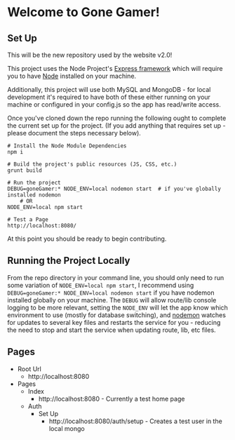 # Welcome to Gone Gamer!

## Set Up

This will be the new repository used by the website v2.0!

This project uses the Node Project's [Express framework](http://expressjs.com/) which will require you to have [Node](https://nodejs.org/en/) installed on your machine.

Additionally, this project will use both MySQL and MongoDB - for local development it's required to have both of these either running on your machine or configured in your config.js so the app has read/write access.

Once you've cloned down the repo running the following ought to complete the current set up for the project. (If you add anything that requires set up - please document the steps necessary below).

```
# Install the Node Module Dependencies
npm i 

# Build the project's public resources (JS, CSS, etc.)
grunt build

# Run the project
DEBUG=goneGamer:* NODE_ENV=local nodemon start  # if you've globally installed nodemon
    # OR
NODE_ENV=local npm start

# Test a Page
http://localhost:8080/
```

At this point you should be ready to begin contributing.

## Running the Project Locally

From the repo directory in your command line, you should only need to run some variation of `NODE_ENV=local npm start`, I recommend using `DEBUG=goneGamer:* NODE_ENV=local nodemon start` if you have nodemon installed globally on your machine. The `DEBUG` will allow route/lib console logging to be more relevant, setting the `NODE_ENV` will let the app know which environment to use (mostly for database switching), and [nodemon](https://www.npmjs.com/package/nodemon) watches for updates to several key files and restarts the service for you - reducing the need to stop and start the service when updating route, lib, etc files. 

## Pages
- Root Url
    + http://localhost:8080
- Pages
    + Index
        * http://localhost:8080 - Currently a test home page
    + Auth
        * Set Up
            - http://localhost:8080/auth/setup - Creates a test user in the local mongo





